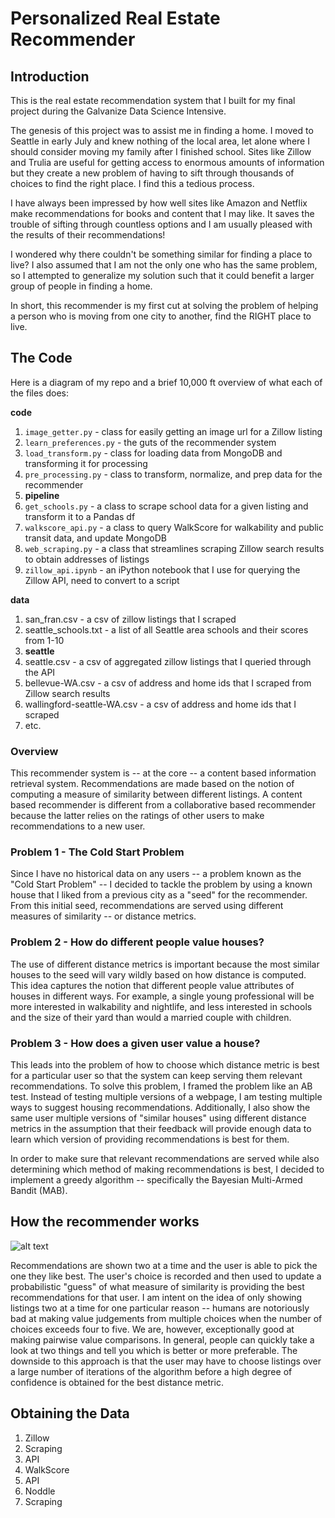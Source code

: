 # Personalized Real Estate Recommender


## Introduction

This is the real estate recommendation system that I built for my final project during the Galvanize Data Science Intensive.

The genesis of this project was to assist me in finding a home. I moved to Seattle in early July and knew nothing of the local area, let alone where I should consider moving my family after I finished school. Sites like Zillow and Trulia are useful for getting access to enormous amounts of information but they create a new problem of having to sift through thousands of choices to find the right place. I find this a tedious process.  

I have always been impressed by how well sites like Amazon and Netflix make recommendations for books and content that I may like. It saves the trouble of sifting through countless options and I am usually pleased with the results of their recommendations!  

I wondered why there couldn't be something similar for finding a place to live? I also assumed that I am not the only one who has the same problem, so I attempted to generalize my solution such that it could benefit a larger group of people in finding a home.  

In short, this recommender is my first cut at solving the problem of helping a person who is moving from one city to another, find the RIGHT place to live.

## The Code
Here is a diagram of my repo and a brief 10,000 ft overview of what each of the files does:

**code**

1. `image_getter.py` - class for easily getting an image url for a Zillow listing
2. `learn_preferences.py` - the guts of the recommender system 
3. `load_transform.py` - class for loading data from MongoDB and transforming it for processing
4. `pre_processing.py` - class to transform, normalize, and prep data for the recommender
5. **pipeline**
  1. `get_schools.py` - a class to scrape school data for a given listing and transform it to a Pandas df
  2. `walkscore_api.py` - a class to query WalkScore for walkability and public transit data, and update MongoDB
  3. `web_scraping.py` - a class that streamlines scraping Zillow search results to obtain addresses of listings
  4. `zillow_api.ipynb` - an iPython notebook that I use for querying the Zillow API, need to convert to a script 

**data**

1. san_fran.csv - a csv of zillow listings that I scraped
2. seattle_schools.txt - a list of all Seattle area schools and their scores from 1-10
3. **seattle**
  1. seattle.csv - a csv of aggregated zillow listings that I queried through the API
  2. bellevue-WA.csv - a csv of address and home ids that I scraped from Zillow search results
  3. wallingford-seattle-WA.csv - a csv of address and home ids that I scraped
  4. etc.
 
### Overview

This recommender system is -- at the core -- a content based information retrieval system. Recommendations are made based on the notion of computing a measure of similarity between different listings. A content based recommender is different from a collaborative based recommender because the latter relies on the ratings of other users to make recommendations to a new user. 

### Problem 1 - The Cold Start Problem
Since I have no historical data on any users -- a problem known as the "Cold Start Problem" -- I decided to tackle the problem by using a known house that I liked from a previous city as a "seed" for the recommender.  From this initial seed, recommendations are served using different measures of similarity -- or distance metrics. 

### Problem 2 - How do different people value houses?
The use of different distance metrics is important because the most similar houses to the seed will vary wildly based on how distance is computed. This idea captures the notion that different people value attributes of houses in different ways. For example, a single young professional will be more interested in walkability and nightlife, and less interested in schools and the size of their yard than would a married couple with children.   

### Problem 3 - How does a given user value a house?
This leads into the problem of how to choose which distance metric is best for a particular user so that the system can keep serving them relevant recommendations. To solve this problem, I framed the problem like an AB test. Instead of testing multiple versions of a webpage, I am testing multiple ways to suggest housing recommendations. Additionally, I also show the same user multiple versions of "similar houses" using different distance metrics in the assumption that their feedback will provide enough data to learn which version of providing recommendations is best for them.

In order to make sure that relevant recommendations are served while also determining which method of making recommendations is best, I decided to implement a greedy algorithm -- specifically the Bayesian Multi-Armed Bandit (MAB). 

## How the recommender works 
![alt text](https://github.com/MichaelAHood/real_estate_recommender/blob/master/data/algorithm.png)

Recommendations are shown two at a time and the user is able to pick the one they like best. The user's choice is recorded and then used to update a probabilistic "guess" of what measure of similarity is providing the best recommendations for that user. I am intent on the idea of only showing listings two at a time for one particular reason -- humans are notoriously bad at making value judgements from multiple choices when the number of choices exceeds four to five. We are, however, exceptionally good at making pairwise value comparisons. In general, people can quickly take a look at two things and tell you which is better or more preferable. The downside to this approach is that the user may have to choose listings over a large number of iterations of the algorithm before a high degree of confidence is obtained for the best distance metric.

## Obtaining the Data
1. Zillow
  1. Scraping
  2. API
2. WalkScore
  1. API
3. Noddle
  1. Scraping



